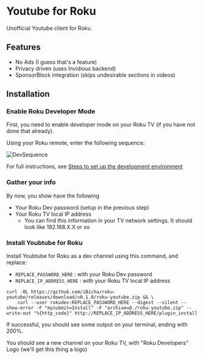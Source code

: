 # Youtube for Roku
Unofficial Youtube client for Roku.

## Features
- No Ads (I guess that's a feature)
- Privacy driven (uses Invidious backend)
- SponsorBlock integration (skips undesirable sections in videos)

## Installation

### Enable Roku Developer Mode
First, you need to enable developer mode on your Roku TV (if you have not done that already).

Using your Roku remote, enter the following sequence:

![DevSequence](https://image.roku.com/ZHZscHItMTc2/dev-startup1.png)

For full instructions, see [Steps to set up the development environment](https://developer.roku.com/en-ca/docs/developer-program/getting-started/developer-setup.md)

### Gather your info
By now, you show have the following
- Your Roku Dev password (setup in the previous step)
- Your Roku TV local IP address
  - You can find this information in your TV network settings. It should look like 192.168.X.X or so

### Install Youbtube for Roku

Install Youbtube for Roku as a dev channel using this command, and replace:
- `REPLACE_PASSWORD_HERE` : with your Roku Dev password
- `REPLACE_IP_ADDRESS_HERE` : with your Roku TV local IP address
```
curl -OL https://github.com/iBicha/roku-youtube/releases/download/v0.1.0/roku-youtube.zip && \
	curl --user rokudev:REPLACE_PASSWORD_HERE --digest --silent --show-error -F "mysubmit=Install" -F "archive=@./roku-youtube.zip" --write-out "%{http_code}" http://REPLACE_IP_ADDRESS_HERE/plugin_install
```
If successful, you should see some output on your terminal, ending with 200%.

You should see a new channel on your Roku TV, with "Roku Developers" Logo (we'll get this thing a logo)
